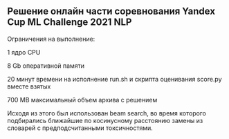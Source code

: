## Решение онлайн части соревнования Yandex Cup ML Challenge 2021 NLP

Ограничения на выполнение:

1 ядро CPU

8 Gb оперативной памяти

20 минут времени на исполнение run.sh и скрипта оценивания score.py вместе взятых

700 MB максимальный объем архива с решением

Исходя из этого был использован beam search, во время которого подбирались ближайшие по косинусному расстоянию замены из словарей с предподсчитанными токсичностями.
